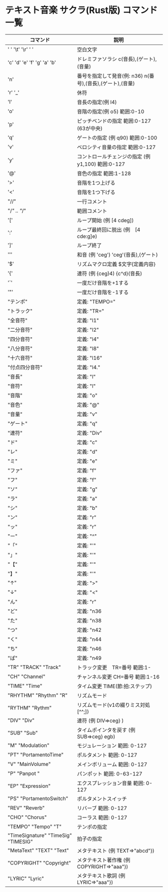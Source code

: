 # テキスト音楽 サクラ(Rust版) コマンド一覧

| コマンド | 説明    |
|---------|--------|
|' ' '\t' '\r' ' '| 空白文字|
|'c' 'd' 'e' 'f' 'g' 'a' 'b'| ドレミファソラシ c(音長),(ゲート),(音量)|
|'n'| 番号を指定して発音(例: n36) n(番号),(音長),(ゲート),(音量)|
|'r' '_'| 休符|
|'l'| 音長の指定(例 l4)|
|'o'| 音階の指定(例 o5) 範囲:0-10|
|'p'| ピッチベンドの指定 範囲:0-127 (63が中央)|
|'q'| ゲートの指定 (例 q90) 範囲:0-100|
|'v'| ベロシティ音量の指定 範囲:0-127|
|'y'| コントロールチェンジの指定 (例 y1,100) 範囲:0-127|
|'@'| 音色の指定 範囲:1-128|
|'>'| 音階を1つ上げる|
|'<'| 音階を1つ下げる|
|"//"| 一行コメント|
|"/*" .. "*/"| 範囲コメント|
|'['| ループ開始 (例 [4 cdeg])|
|':'| ループ最終回に脱出 (例　[4 cde:g]e)|
|']'| ループ終了|
|'\''| 和音 (例 'ceg') 'ceg'(音長),(ゲート)|
|'$'| リズムマクロ定義 $文字{定義内容}|
|'{'| 連符 (例 {ceg}4) {c^d}(音長)|
|'`'| 一度だけ音階を+1する|
|'"'| 一度だけ音階を-1する|
|"テンポ"| 定義: "TEMPO="|
|"トラック"| 定義: "TR="|
|"全音符"| 定義: "l1"|
|"二分音符"| 定義: "l2"|
|"四分音符"| 定義: "l4"|
|"八分音符"| 定義: "l8"|
|"十六音符"| 定義: "l16"|
|"付点四分音符"| 定義: "l4."|
|"音長"| 定義: "l"|
|"音符"| 定義: "l"|
|"音階"| 定義: "o"|
|"音色"| 定義: "@"|
|"音量"| 定義: "v"|
|"ゲート"| 定義: "q"|
|"連符"| 定義: "Div"|
|"ド"| 定義: "c"|
|"レ"| 定義: "d"|
|"ミ"| 定義: "e"|
|"ファ"| 定義: "f"|
|"フ"| 定義: "f"|
|"ソ"| 定義: "g"|
|"ラ"| 定義: "a"|
|"シ"| 定義: "b"|
|"ン"| 定義: "r"|
|"ッ"| 定義: "r"|
|"ー"| 定義: "^"|
|"「"| 定義: "'"|
|"」"| 定義: "'"|
|"【"| 定義: "'"|
|"】"| 定義: "'"|
|"↑"| 定義: ">"|
|"↓"| 定義: "<"|
|"ん"| 定義: "r"|
|"ど"| 定義: "n36|
|"た"| 定義: "n38|
|"つ"| 定義: "n42|
|"く"| 定義: "n44|
|"ち"| 定義: "n46|
|"ぱ"| 定義: "n49|
|"TR" "TRACK" "Track"| トラック変更　TR=番号 範囲:1-|
|"CH" "Channel"| チャンネル変更 CH=番号 範囲:1-16|
|"TIME" "Time"| タイム変更 TIME(節:拍:ステップ)|
|"RHYTHM" "Rhythm" "R"| リズムモード|
|"RYTHM" "Rythm"| リズムモード(v1の綴りミス対処[^^;])|
|"DIV" "Div"| 連符 (例 DIV=>ceg} )|
|"SUB" "Sub"| タイムポインタを戻す (例 SUB=>ceg} egb)|
|"M" "Modulation"| モジュレーション 範囲: 0-127|
|"PT" "PortamentoTime"| ポルタメント 範囲: 0-127|
|"V" "MainVolume"| メインボリューム 範囲: 0-127|
|"P" "Panpot	"| パンポット 範囲: 0-63-127|
|"EP" "Expression"| エクスプレッション音量 範囲: 0-127|
|"PS" "PortamentoSwitch"| ポルタメントスイッチ|
|"REV" "Reverb"| リバーブ 範囲: 0-127|
|"CHO" "Chorus"| コーラス 範囲: 0-127|
|"TEMPO" "Tempo" "T"| テンポの指定|
|"TimeSignature" "TimeSig" "TIMESIG"| 拍子の指定|
|"MetaText" "TEXT" "Text"| メタテキスト (例 TEXT=>"abcd"})|
|"COPYRIGHT" "Copyright"| メタテキスト著作権 (例 COPYRIGHT=>"aaa"})|
|"LYRIC" "Lyric"| メタテキスト歌詞 (例 LYRIC=>"aaa"})|
